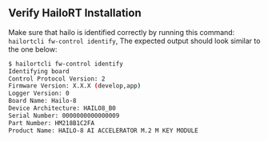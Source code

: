 ## Verify HailoRT Installation

Make sure that hailo is identified correctly by running this command: `hailortcli fw-control identify`, The expected output should look similar to the one below:

```sh
$ hailortcli fw-control identify
Identifying board
Control Protocol Version: 2
Firmware Version: X.X.X (develop,app)
Logger Version: 0
Board Name: Hailo-8
Device Architecture: HAILO8_B0
Serial Number: 0000000000000009
Part Number: HM218B1C2FA
Product Name: HAILO-8 AI ACCELERATOR M.2 M KEY MODULE
```